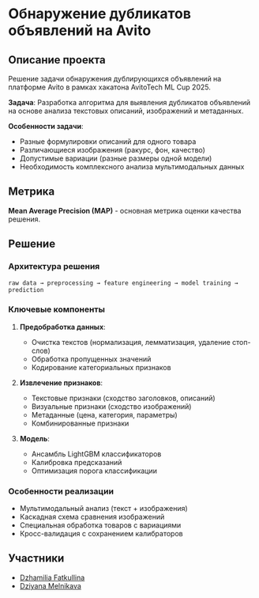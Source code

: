 # Обнаружение дубликатов объявлений на Avito

## Описание проекта

Решение задачи обнаружения дублирующихся объявлений на платформе Avito в рамках хакатона AvitoTech ML Cup 2025.

**Задача**: Разработка алгоритма для выявления дубликатов объявлений на основе анализа текстовых описаний, изображений и метаданных.

**Особенности задачи**:
- Разные формулировки описаний для одного товара
- Различающиеся изображения (ракурс, фон, качество)
- Допустимые вариации (разные размеры одной модели)
- Необходимость комплексного анализа мультимодальных данных

## Метрика

**Mean Average Precision (MAP)** - основная метрика оценки качества решения.

## Решение

### Архитектура решения

```
raw data → preprocessing → feature engineering → model training → prediction
```

### Ключевые компоненты

1. **Предобработка данных**:
   - Очистка текстов (нормализация, лемматизация, удаление стоп-слов)
   - Обработка пропущенных значений
   - Кодирование категориальных признаков

2. **Извлечение признаков**:
   - Текстовые признаки (сходство заголовков, описаний)
   - Визуальные признаки (сходство изображений)
   - Метаданные (цена, категория, параметры)
   - Комбинированные признаки

3. **Модель**:
   - Ансамбль LightGBM классификаторов
   - Калибровка предсказаний
   - Оптимизация порога классификации

### Особенности реализации

- Мультимодальный анализ (текст + изображения)
- Каскадная схема сравнения изображений
- Специальная обработка товаров с вариациями
- Кросс-валидация с сохранением калибраторов

## Участники

- [Dzhamilia Fatkullina](https://github.com/DzhamiliaFatkullina)
- [Dziyana Melnikava](https://github.com/meldilen)